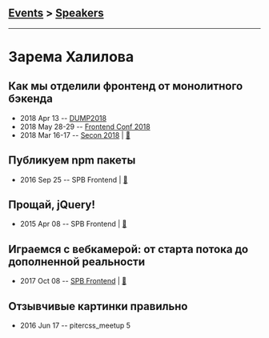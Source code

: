 ## [Events](../README.md) > [Speakers](../speakers.md)
---

# Зарема Халилова

## Как мы отделили фронтенд от монолитного бэкенда
- 2018 Apr 13 -- [DUMP2018](https://www.youtube.com/watch?v=Ms7vPiMFhsI)    
- 2018 May 28-29 -- [Frontend Conf 2018](https://www.youtube.com/watch?v=3w-AcftJby0)    
- 2018 Mar 16-17 -- [Secon 2018](https://youtu.be/y5unnjRLlAU)  | [:notebook:](https://drive.google.com/file/d/1uv8T6M-UxfqrGr4iqWjPEQyRjNPfdQzo/view?usp=sharing)  
## Публикуем npm пакеты
- 2016 Sep 25 -- SPB Frontend  | [:notebook:](http://bit.ly/zarema-npm)  
## Прощай, jQuery!
- 2015 Apr 08 -- SPB Frontend  | [:notebook:](http://slides.com/zmoki/jquery/)  
## Играемся с вебкамерой: от старта потока до дополненной реальности
- 2017 Oct 08 -- [SPB Frontend](https://youtu.be/STxBvk98mf8?t=1h34m45s)  | [:notebook:](https://goo.gl/15RG2L)  
## Отзывчивые картинки правильно
- 2016 Jun 17 -- pitercss_meetup 5    
